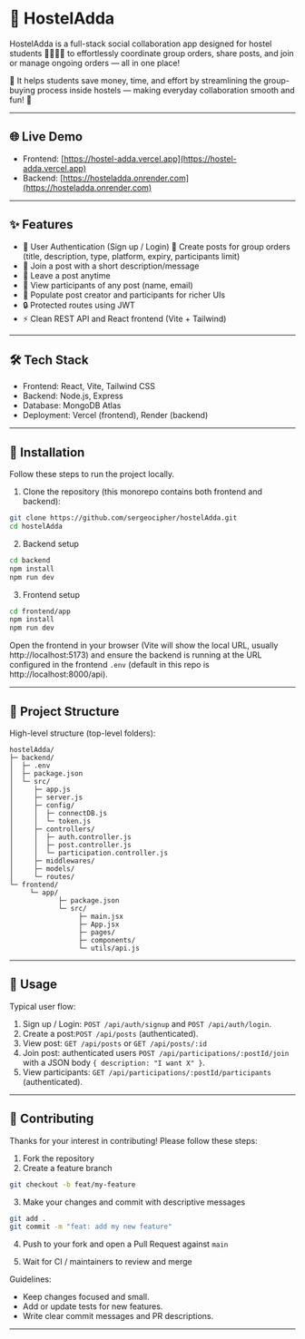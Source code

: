 # 🏡 HostelAdda

HostelAdda is a full-stack social collaboration app designed for hostel students 🧑‍🎓👩‍🎓 to effortlessly coordinate group orders, share posts, and join or manage ongoing orders — all in one place!

💬 It helps students save money, time, and effort by streamlining the group-buying process inside hostels — making everyday collaboration smooth and fun! 🚀

---

## 🌐 Live Demo

- Frontend: [https://hostel-adda.vercel.app](https://hostel-adda.vercel.app)
- Backend: [https://hosteladda.onrender.com](https://hosteladda.onrender.com)


---

## ✨ Features

- 🔐 User Authentication (Sign up / Login)
📝 Create posts for group orders (title, description, type, platform, expiry, participants limit)
- 🤝 Join a post with a short description/message
- 🚪 Leave a post anytime
- 👥 View participants of any post (name, email)
- 🎯 Populate post creator and participants for richer UIs
- 🔒 Protected routes using JWT
- ⚡ Clean REST API and React frontend (Vite + Tailwind)

---

## 🛠️ Tech Stack

- Frontend: React, Vite, Tailwind CSS
- Backend: Node.js, Express
- Database: MongoDB Atlas
- Deployment: Vercel (frontend), Render (backend)

---

## 🚀 Installation

Follow these steps to run the project locally.

1. Clone the repository (this monorepo contains both frontend and backend):

```bash
git clone https://github.com/sergeocipher/hostelAdda.git
cd hostelAdda
```

2. Backend setup

```bash
cd backend
npm install
npm run dev
```

3. Frontend setup

```bash
cd frontend/app
npm install
npm run dev
```

Open the frontend in your browser (Vite will show the local URL, usually http://localhost:5173) and ensure the backend is running at the URL configured in the frontend `.env` (default in this repo is http://localhost:8000/api).

---

## 📁 Project Structure

High-level structure (top-level folders):

```
hostelAdda/
├─ backend/                
│  ├─ .env
│  ├─ package.json
│  └─ src/
│     ├─ app.js             
│     ├─ server.js          
│     ├─ config/
│     │  ├─ connectDB.js    
│     │  └─ token.js        
│     ├─ controllers/       
│     │  ├─ auth.controller.js
│     │  ├─ post.controller.js
│     │  └─ participation.controller.js
│     ├─ middlewares/       
│     ├─ models/            
│     └─ routes/           
└─ frontend/
	 └─ app/                 
			├─ package.json
			└─ src/
				 ├─ main.jsx       
				 ├─ App.jsx         
				 ├─ pages/          
				 ├─ components/     
				 └─ utils/api.js   
```

---

## 🧭 Usage

Typical user flow:

1. Sign up / Login:  `POST /api/auth/signup` and `POST /api/auth/login`.
2. Create a post:`POST /api/posts` (authenticated).
3. View post: `GET /api/posts` or `GET /api/posts/:id` 
4. Join post: authenticated users `POST /api/participations/:postId/join` with a JSON body `{ description: "I want X" }`.
5. View participants: `GET /api/participations/:postId/participants` (authenticated).

---

## 🤝 Contributing

Thanks for your interest in contributing! Please follow these steps:

1. Fork the repository
2. Create a feature branch

```bash
git checkout -b feat/my-feature
```

3. Make your changes and commit with descriptive messages

```bash
git add .
git commit -m "feat: add my new feature"
```

4. Push to your fork and open a Pull Request against `main`

5. Wait for CI / maintainers to review and merge

Guidelines:
- Keep changes focused and small.
- Add or update tests for new features.
- Write clear commit messages and PR descriptions.

---
